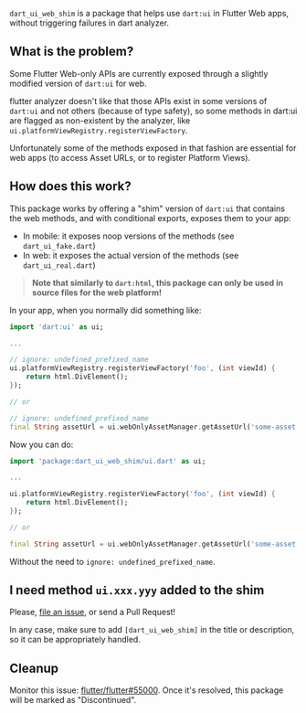 `dart_ui_web_shim` is a package that helps use `dart:ui` in Flutter Web apps,
without triggering failures in dart analyzer.

## What is the problem?

Some Flutter Web-only APIs are currently exposed through a slightly modified version
of `dart:ui` for web.

flutter analyzer doesn't like that those APIs exist in some versions of `dart:ui`
and not others (because of type safety), so some methods in dart:ui are flagged
as non-existent by the analyzer, like `ui.platformViewRegistry.registerViewFactory`.

Unfortunately some of the methods exposed in that fashion are essential for web
apps (to access Asset URLs, or to register Platform Views).

## How does this work?

This package works by offering a "shim" version of `dart:ui` that contains the web
methods, and with conditional exports, exposes them to your app:

* In mobile: it exposes noop versions of the methods (see `dart_ui_fake.dart`)
* In web: it exposes the actual version of the methods (see `dart_ui_real.dart`)

> **Note that similarly to `dart:html`, this package can only be used in source files for the web platform!**

In your app, when you normally did something like:

```dart
import 'dart:ui' as ui;

...

// ignore: undefined_prefixed_name
ui.platformViewRegistry.registerViewFactory('foo', (int viewId) {
    return html.DivElement();
});

// or

// ignore: undefined_prefixed_name
final String assetUrl = ui.webOnlyAssetManager.getAssetUrl('some-asset.png');

```

Now you can do:

```dart
import 'package:dart_ui_web_shim/ui.dart' as ui;

...

ui.platformViewRegistry.registerViewFactory('foo', (int viewId) {
    return html.DivElement();
});

// or

final String assetUrl = ui.webOnlyAssetManager.getAssetUrl('some-asset.png');
```

Without the need to `ignore: undefined_prefixed_name`.

## I need method `ui.xxx.yyy` added to the shim

Please, [file an issue](https://github.com/flutter/flutter/issues/new/choose), or
send a Pull Request!

In any case, make sure to add `[dart_ui_web_shim]` in the title or description,
so it can be appropriately handled.

## Cleanup

Monitor this issue: [flutter/flutter#55000](https://github.com/flutter/flutter/issues/55000).
Once it's resolved, this package will be marked as "Discontinued".
